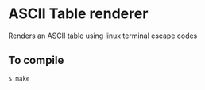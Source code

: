 # ASCII Table renderer

Renders an ASCII table using linux terminal escape codes

To compile
-
    $ make
